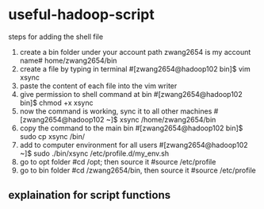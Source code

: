 # useful-hadoop-script
steps for adding the shell file
1. create a bin folder under your account path zwang2654 is my account name# home/zwang2654/bin
2. create a file by typing in terminal #[zwang2654@hadoop102 bin]$ vim xsync
3. paste the content of each file into the vim writer
4. give permission to shell command at bin #[zwang2654@hadoop102 bin]$ chmod +x xsync
5. now the command is working, sync it to all other machines #[zwang2654@hadoop102 ~]$ xsync /home/zwang2654/bin
6. copy the command to the main bin #[zwang2654@hadoop102 bin]$ sudo cp xsync /bin/
5. add to computer environment for all users #[zwang2654@hadoop102 ~]$ sudo ./bin/xsync /etc/profile.d/my_env.sh
6. go to opt folder #cd /opt; then source it #source /etc/profile
7. go to bin folder #cd /zwang2654/bin, then source it #source /etc/profile
## explaination for script functions
# 
